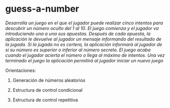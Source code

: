 # guess-a-number
*Desarrolla un juego en el que el jugador puede realizar cinco intentos para descubrir un número oculto del 1 al 10. 
El juego comienza y el jugador va introduciendo una a una sus apuestas. 
Después de cada apuesta, la aplicación le devuelve al jugador un mensaje informando del resultado de la jugada. Si la 
jugada no es certera, la aplicación informará al jugador de si su número  es superior 
o inferior al número secreto. El juego acaba cuando el jugador acierta el número o 
llega al máximo de intentos. Una vez terminado el juego la aplicación permitirá al jugador iniciar un nuevo juego*

Orientaciones:

1. Generación de números aleatorios

2. Estructura de control condicional
3. Estructura de control repetitiva
